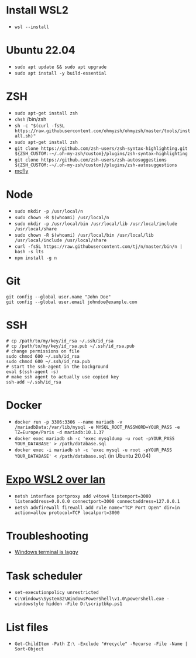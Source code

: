 # Install WSL2
- `wsl --install`

# Ubuntu 22.04
- `sudo apt update && sudo apt upgrade`
- `sudo apt install -y build-essential`

# ZSH
- `sudo apt-get install zsh`
- `chsh` /bin/zsh
- `sh -c "$(curl -fsSL https://raw.githubusercontent.com/ohmyzsh/ohmyzsh/master/tools/install.sh)"`
- `sudo apt-get install zsh`
- `git clone https://github.com/zsh-users/zsh-syntax-highlighting.git ${ZSH_CUSTOM:-~/.oh-my-zsh/custom}/plugins/zsh-syntax-highlighting`
- `git clone https://github.com/zsh-users/zsh-autosuggestions ${ZSH_CUSTOM:-~/.oh-my-zsh/custom}/plugins/zsh-autosuggestions`
- [mcfly](https://github.com/cantino/mcfly)

# Node
- `sudo mkdir -p /usr/local/n`
- `sudo chown -R $(whoami) /usr/local/n`
- `sudo mkdir -p /usr/local/bin /usr/local/lib /usr/local/include /usr/local/share`
- `sudo chown -R $(whoami) /usr/local/bin /usr/local/lib /usr/local/include /usr/local/share`
- `curl -fsSL https://raw.githubusercontent.com/tj/n/master/bin/n | bash -s lts`
- `npm install -g n`

# Git
```
git config --global user.name "John Doe"
git config --global user.email johndoe@example.com
```

# SSH
```
# cp /path/to/my/key/id_rsa ~/.ssh/id_rsa
# cp /path/to/my/key/id_rsa.pub ~/.ssh/id_rsa.pub
# change permissions on file
sudo chmod 600 ~/.ssh/id_rsa
sudo chmod 600 ~/.ssh/id_rsa.pub
# start the ssh-agent in the background
eval $(ssh-agent -s)
# make ssh agent to actually use copied key
ssh-add ~/.ssh/id_rsa
```

# Docker
- `docker run -p 3306:3306 --name mariadb -v /mariadbData:/var/lib/mysql -e MYSQL_ROOT_PASSWORD=YOUR_PASS -e TZ=Europe/Paris -d mariadb:10.1.37`
- `docker exec mariadb sh -c 'exec mysqldump -u root -pYOUR_PASS YOUR_DATABASE' > /path/database.sql`
- `docker exec -i mariadb sh -c 'exec mysql -u root -pYOUR_PASS YOUR_DATABASE' < /path/database.sql` (in Ubuntu 20.04)

# [Expo WSL2 over lan](https://stackoverflow.com/questions/61002681/connecting-to-wsl2-server-via-local-network)
- `netsh interface portproxy add v4tov4 listenport=3000 listenaddress=0.0.0.0 connectport=3000 connectaddress=127.0.0.1`
- `netsh advfirewall firewall add rule name="TCP Port Open" dir=in action=allow protocol=TCP localport=3000`

# Troubleshooting
- [Windows terminal is laggy](https://github.com/microsoft/terminal/issues/649#issuecomment-736124145)


# Task scheduler
- `set-executionpolicy unrestricted`
- `C:\Windows\System32\WindowsPowerShell\v1.0\powershell.exe -windowstyle hidden -File D:\scriptbkp.ps1`

# List files
- `Get-ChildItem -Path Z:\ -Exclude "#recycle" -Recurse -File -Name | Sort-Object`
